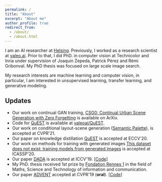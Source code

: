```yaml
---
permalink: /
title: "About"
excerpt: "About me"
author_profile: true
redirect_from:
  - /about/
  - /about.html
---
```


I am an AI researcher at [Helsing](https://helsing.ai/).
Previously, I worked as a research scientist at [valeo.ai](valeo.ai). Prior to that, I did PhD. in computer vision at Technicolor and Inria under supervision of Joaquin Zepeda, Patrick Pérez and Rémi Gribonval. My PhD thesis was focused on large scale image search.

My research interests are machine learning and computer vision, in particular, I am interested in unsupervised learning, transfer learning, and generative modeling.

## Updates
* Our work on continual GAN training, [CSG0: Continual Urban Scene Generation with Zero Forgetting](https://arxiv.org/abs/2112.03252) is available on ArXiv.
* Code for [QuEST](https://arxiv.org/abs/1912.01540) is available at [valeoai/QuEST](https://github.com/valeoai/QuEST).
* Our work on conditional layout-scene generation ([Semantic Palette](https://himalayajain.github.io/publications/)), is accepted at CVPR'21.
* Our paper on knowledge distillation [QuEST](https://arxiv.org/abs/1912.01540) is accepted at ECCV'20.
* Our work on methods for training with generated images [This dataset does not exist: training models from generated images](https://arxiv.org/abs/1911.02888) is accepted at ICASSP'20.
* Our paper [DADA](https://arxiv.org/abs/1904.01886) is accepted at ICCV'19. [[Code](https://github.com/valeoai/DADA)]
* My PhD. thesis received 1st prize by [Fondation Rennes 1](https://fondation.univ-rennes1.fr/actualite/remise-des-prix-de-th%C3%A8se-fondation-rennes-1-%C3%A9dition-2018) in the field of Maths, Science and Technology of information and communication.
* Our paper [ADVENT](https://arxiv.org/abs/1811.12833) accepted at CVPR'19 (**oral**). [[Code](https://github.com/valeoai/ADVENT)]
